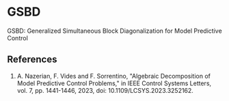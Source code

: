 # GSBD
GSBD: Generalized Simultaneous Block Diagonalization for Model Predictive Control
## References
1. A. Nazerian, F. Vides and F. Sorrentino, "Algebraic Decomposition of Model Predictive Control Problems," in IEEE Control Systems Letters, vol. 7, pp. 1441-1446, 2023, doi: 10.1109/LCSYS.2023.3252162.
